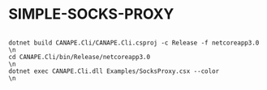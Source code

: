 # SIMPLE-SOCKS-PROXY
<code>
dotnet build CANAPE.Cli/CANAPE.Cli.csproj -c Release -f netcoreapp3.0<br>\n
cd CANAPE.Cli/bin/Release/netcoreapp3.0<br>\n
dotnet exec CANAPE.Cli.dll Examples/SocksProxy.csx --color<br>\n
</code>
